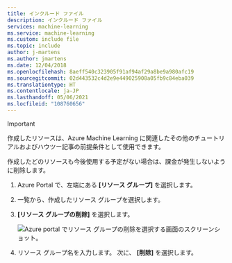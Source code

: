 ```yaml
---
title: インクルード ファイル
description: インクルード ファイル
services: machine-learning
ms.service: machine-learning
ms.custom: include file
ms.topic: include
author: j-martens
ms.author: jmartens
ms.date: 12/04/2018
ms.openlocfilehash: 8aeff540c323905f91af94af29a8be9a980afc19
ms.sourcegitcommit: 02d443532c4d2e9e449025908a05fb9c84eba039
ms.translationtype: HT
ms.contentlocale: ja-JP
ms.lasthandoff: 05/06/2021
ms.locfileid: "108760656"
---
```

>[!IMPORTANT]
>作成したリソースは、Azure Machine Learning に関連したその他のチュートリアルおよびハウツー記事の前提条件として使用できます。 


作成したどのリソースも今後使用する予定がない場合は、課金が発生しないように削除します。

1. Azure Portal で、左端にある **[リソース グループ]** を選択します。
 
1. 一覧から、作成したリソース グループを選択します。

1. **[リソース グループの削除]** を選択します。

   ![Azure portal でリソース グループの削除を選択する画面のスクリーンショット。](./media/aml-delete-resource-group/delete-resources.png)

1. リソース グループ名を入力します。 次に、 **[削除]** を選択します。
